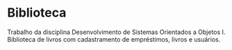 # Biblioteca
 
Trabalho da disciplina Desenvolvimento de Sistemas Orientados a Objetos I. Biblioteca de livros com cadastramento de empréstimos, livros e usuários.
